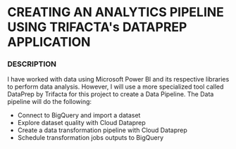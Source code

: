 # CREATING AN ANALYTICS PIPELINE USING TRIFACTA's DATAPREP APPLICATION

### DESCRIPTION

I have worked with data using Microsoft Power BI and its respective libraries to perform data analysis. However, I will use a more specialized tool called DataPrep by Trifacta for this project to create a Data Pipeline. The Data pipeline will do the following:
- Connect to BigQuery and import a dataset 
- Explore dataset quality with Cloud Dataprep
- Create a data transformation pipeline with Cloud Dataprep
- Schedule transformation jobs outputs to BigQuery
